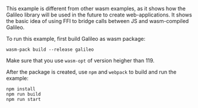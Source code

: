 This example is different from other wasm examples, as it shows how the Galileo library will be used in the future
to create web-applications. It shows the basic idea of using FFI to bridge calls between JS and wasm-compiled
Galileo.

To run this example, first build Galileo as wasm package:
```
wasm-pack build --release galileo
```

Make sure that you use `wasm-opt` of version heigher than 119.

After the package is created, use `npm` and `webpack` to build and run the example:

```
npm install
npm run build
npm run start
```

